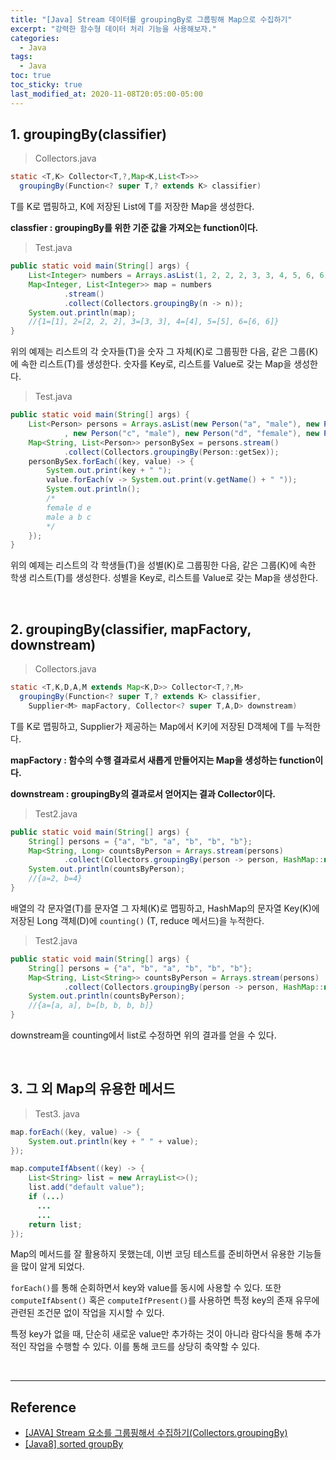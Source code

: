```yaml
---
title: "[Java] Stream 데이터를 groupingBy로 그룹핑해 Map으로 수집하기"
excerpt: "강력한 함수형 데이터 처리 기능을 사용해보자."
categories:
  - Java
tags:
  - Java
toc: true
toc_sticky: true
last_modified_at: 2020-11-08T20:05:00-05:00
---
```


## 1. groupingBy(classifier)

> Collectors.java

```java
static <T,K> Collector<T,?,Map<K,List<T>>>
  groupingBy(Function<? super T,? extends K> classifier)
```

T를 K로 맵핑하고, K에 저장된 List에 T를 저장한 Map을 생성한다.

**classfier : groupingBy를 위한 기준 값을 가져오는 function이다.**

> Test.java

```java
public static void main(String[] args) {
    List<Integer> numbers = Arrays.asList(1, 2, 2, 2, 3, 3, 4, 5, 6, 6);
    Map<Integer, List<Integer>> map = numbers
            .stream()
            .collect(Collectors.groupingBy(n -> n));
    System.out.println(map);
    //{1=[1], 2=[2, 2, 2], 3=[3, 3], 4=[4], 5=[5], 6=[6, 6]}
}
```

위의 예제는 리스트의 각 숫자들(T)을 숫자 그 자체(K)로 그룹핑한 다음, 같은 그룹(K)에 속한 리스트(T)를 생성한다. 숫자를 Key로, 리스트를 Value로 갖는 Map을 생성한다.

> Test.java

```java
public static void main(String[] args) {
    List<Person> persons = Arrays.asList(new Person("a", "male"), new Person("b", "male")
            , new Person("c", "male"), new Person("d", "female"), new Person("e", "female"));
    Map<String, List<Person>> personBySex = persons.stream()
            .collect(Collectors.groupingBy(Person::getSex));
    personBySex.forEach((key, value) -> {
        System.out.print(key + " ");
        value.forEach(v -> System.out.print(v.getName() + " "));
        System.out.println();
        /*
        female d e
        male a b c
        */
    });
}
```

위의 예제는 리스트의 각 학생들(T)을 성별(K)로 그룹핑한 다음, 같은 그룹(K)에 속한 학생 리스트(T)를 생성한다. 성별을 Key로, 리스트를 Value로 갖는 Map을 생성한다.

<br>

## 2. groupingBy(classifier, mapFactory, downstream)

> Collectors.java

```java
static <T,K,D,A,M extends Map<K,D>> Collector<T,?,M>
  groupingBy(Function<? super T,? extends K> classifier,
    Supplier<M> mapFactory, Collector<? super T,A,D> downstream)
```

T를 K로 맵핑하고, Supplier가 제공하는 Map에서 K키에 저장된 D객체에 T를 누적한다.

**mapFactory : 함수의 수행 결과로서 새롭게 만들어지는 Map을 생성하는 function이다.**

**downstream : groupingBy의 결과로서 얻어지는 결과 Collector이다.**

> Test2.java

```java
public static void main(String[] args) {
    String[] persons = {"a", "b", "a", "b", "b", "b"};
    Map<String, Long> countsByPerson = Arrays.stream(persons)
            .collect(Collectors.groupingBy(person -> person, HashMap::new, Collectors.counting()));
    System.out.println(countsByPerson);
    //{a=2, b=4}
}
```

배열의 각 문자열(T)를 문자열 그 자체(K)로 맵핑하고, HashMap의 문자열 Key(K)에 저장된 Long 객체(D)에 ``counting()`` (T, reduce 메서드)을 누적한다.

> Test2.java

```java
public static void main(String[] args) {
    String[] persons = {"a", "b", "a", "b", "b", "b"};
    Map<String, List<String>> countsByPerson = Arrays.stream(persons)
            .collect(Collectors.groupingBy(person -> person, HashMap::new, Collectors.toList()));
    System.out.println(countsByPerson);
    //{a=[a, a], b=[b, b, b, b]}
}
```

downstream을 counting에서 list로 수정하면 위의 결과를 얻을 수 있다.

<br>

## 3. 그 외 Map의 유용한 메서드

> Test3. java

```java
map.forEach((key, value) -> {
    System.out.println(key + " " + value);
});

map.computeIfAbsent((key) -> {
    List<String> list = new ArrayList<>();
    list.add("default value");
    if (...)
      ...
      ...
    return list;
});
```

Map의 메서드를 잘 활용하지 못했는데, 이번 코딩 테스트를 준비하면서 유용한 기능들을 많이 알게 되었다.

``forEach()``를 통해 순회하면서 key와 value를 동시에 사용할 수 있다. 또한 ``computeIfAbsent()`` 혹은 ``computeIfPresent()``를 사용하면 특정 key의 존재 유무에 관련된 조건문 없이 작업을 지시할 수 있다.

특정 key가 없을 때, 단순히 새로운 value만 추가하는 것이 아니라 람다식을 통해 추가적인 작업을 수행할 수 있다. 이를 통해 코드를 상당히 축약할 수 있다.

<br>

---

## Reference

* [[JAVA] Stream 요소를 그룹핑해서 수집하기(Collectors.groupingBy)](https://cornswrold.tistory.com/387)
* [[Java8] sorted groupBy](https://devidea.tistory.com/58)
